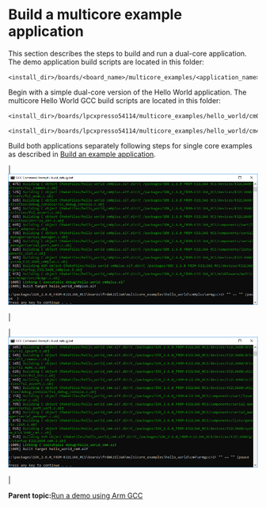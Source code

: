 # Build a multicore example application

This section describes the steps to build and run a dual-core application. The demo application build scripts are located in this folder:

```
<install_dir>/boards/<board_name>/multicore_examples/<application_name>/<core_type>/armgcc
```

Begin with a simple dual-core version of the Hello World application. The multicore Hello World GCC build scripts are located in this folder:

```
<install_dir>/boards/lpcxpresso54114/multicore_examples/hello_world/cm0plus/armgcc/build_debug.bat
```

```
<install_dir>/boards/lpcxpresso54114/multicore_examples/hello_world/cm4/armgcc/build_debug.bat
```

Build both applications separately following steps for single core examples as described in [Build an example application](build_an_example_application_003.md#).

|![](../images/hello_world_cm0plus_example_build_successful.png "hello_world_cm0plus example build successful")

|

|![](../images/hello_world_cm4_example_build_successful.png "hello_world_cm4 example build successful")

|

**Parent topic:**[Run a demo using Arm GCC](../topics/run_a_demo_using_arm__gcc.md)

